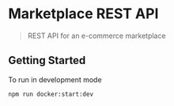 # Marketplace REST API <!-- omit in toc -->

> REST API for an e-commerce marketplace

## Getting Started

To run in development mode

```sh
npm run docker:start:dev
```
